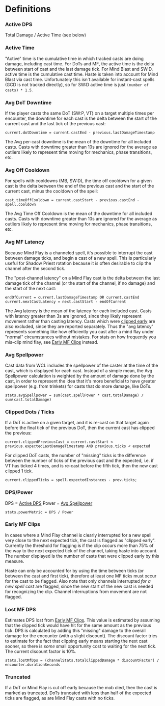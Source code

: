 # Definitions

### Active DPS

Total Damage / Active Time (see below)

### Active Time

"Active" time is the cumulative time in which tracked casts are doing damage, including cast time. For DoTs and MF, the active time is the delta
between start of cast and the last damage tick. For Mind Blast and SW:D, active time is the cumulative cast time. Haste is taken into account for
Mind Blast via cast time. Unfortunately this isn't available for instant-cast spells (GCD is not tracked directly), so for SW:D active time is just
`(number of casts) * 1.5`.

### Avg DoT Downtime

If the player casts the same DoT (SW:P, VT) on a target multiple times per encounter, the downtime for each cast is the delta between the start
of the current cast and the last tick of the previous cast:

```
current.dotDowntime = current.castEnd - previous.lastDamageTimestamp
```

The Avg per-cast downtime is the mean of the downtime for all included casts.
Casts with downtime greater than 10s are ignored for the average as outliers likely to represent time moving for mechanics, phase transitions, etc. 

### Avg Off Cooldown

For spells with cooldowns (MB, SW:D), the time off cooldown for a given cast is the delta between the end of the previous cast and the start of
the current cast, minus the cooldown of the spell:

```
cast.timeOffCooldown = current.castStart - previous.castEnd - spell.cooldown
```

The Avg Time Off Cooldown is the mean of the downtime for all included casts. Casts with downtime greater than 10s are ignored for the
average as outliers likely to represent time moving for mechanics, phase transitions, etc.

### Avg MF Latency

Because Mind Flay is a channeled spell, it's possible to interrupt the cast between damage ticks, and begin a cast of a new spell. This is 
particularly useful for Shadow Priest rotation because it is often desirable to clip the channel after the second tick.

The "post-channel latency" on a Mind Flay cast is the delta between the last damage tick of the channel (or the start of the channel, if
no damage) and the start of the next cast:

```
endOfCurrent = current.lastDamageTimestamp OR current.castEnd
current.nextCastLatency = next.castStart - endOfCurrent
```

The Avg latency is the mean of the latency for each included cast. Casts with latency greater than 3s are ignored, since they likely
represent movement rather than casting latency. Casts which were [clipped early](#early-mf-clips) are also excluded, since they are reported
separately. Thus the "avg latency" represents something like how efficiently you cast after a mind flay under "normal" circumstances without
mistakes. For stats on how frequently you mis-clip mind flay, see [Early MF Clips](#early-mf-clips) instead.

### Avg Spellpower

Cast data from WCL includes the spellpower of the caster at the time of the cast, which is displayed for each cast. Instead of a simple mean,
the Avg Spellpower calculation is weighted by the amount of damage done by the cast, in order to represent the idea that it's more beneficial
to have greater spellpower (e.g. from trinkets) for casts that do more damage, like DoTs.

```
stats.avgSpellpower = sum(cast.spellPower * cast.totalDamage) / sum(cast.totalDamage)
```

### Clipped Dots / Ticks

If a DoT is active on a given target, and it is re-cast on that target again before the final tick of the previous DoT, then the current
cast has clipped the previous:

```
current.clippedPreviousCast = current.castStart < previous.expectedLastDamageTimestamp AND previous.ticks < expected
```

For clipped DoT casts, the number of "missing" ticks is the difference between the number of ticks of the previous cast and the expected, 
i.e. if VT has ticked 4 times, and is re-cast before the fifth tick, then the new cast clipped 1 tick.

```
current.clippedTicks = spell.expectedInstances - prev.ticks;
```

### DPS/Power

DPS = [Active DPS](#active-dps)
Power = [Avg Spellpower](#avg-spellpower)

```
stats.powerMetric = DPS / Power
```

### Early MF Clips

In cases where a Mind Flay channel is clearly interrupted for a new spell very close to the next expected tick, the cast is flagged as 
"clipped early". Currently the threshold for flagging is if the clip occurs more than 75% of the way to the next expected tick of the channel, 
taking haste into account. The number displayed is the number of casts that were clipped early by this measure.

Haste can only be accounted for by using the time between ticks (or between the cast and first tick), therefore at least one MF ticks must
occur for the cast to be flagged. Also note that only channels interrupted *for a new spell cast* are flagged, since the new start of the new cast
is needed for recognizing the clip. Channel interruptions from movement are not flagged.

### Lost MF DPS

Estimates DPS lost from [Early MF Clips](#early-mf-clips). This value is estimated by assuming that the clipped tick would have hit for the same
amount as the previous tick. DPS is calculated by adding this "missing" damage to the overall damage for the encounter (with a slight discount). 
The discount factor tries to estimate for the fact that clipping early means starting the next cast sooner, so there is *some* small opportunity
cost to waiting for the next tick. The current discount factor is 10%.

```
stats.lostMfDps = (channelStats.totalClippedDamage * discountFactor) / encounter.durationSeconds
```

### Truncated

If a DoT or Mind Flay is cut off early because the mob died, then the cast is marked as truncated. DoTs truncated with less than
half of the expected ticks are flagged, as are Mind Flay casts with no ticks.

